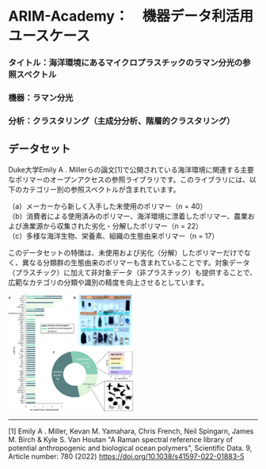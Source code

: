 # ARIM-Academy：　機器データ利活用ユースケース
### タイトル：海洋環境にあるマイクロプラスチックのラマン分光の参照スペクトル
### 機器：ラマン分光
### 分析：クラスタリング（主成分分析、階層的クラスタリング）
## データセット
Duke大学Emily A . Millerらの論文[1]で公開されている海洋環境に関連する主要なポリマーのオープンアクセスの参照ライブラリです。このライブラリには、以下のカテゴリー別の参照スペクトルが含まれています。

（a）メーカーから新しく入手した未使用のポリマー（n = 40）  
（b）消費者による使用済みのポリマー、海洋環境に漂着したポリマー、農業および漁業源から収集された劣化・分解したポリマー（n = 22）  
（c）多様な海洋生物、栄養素、組織の生態由来ポリマー（n = 17）  

このデータセットの特徴は、未使用および劣化（分解）したポリマーだけでなく、異なる分類群の生態由来のポリマーも含まれていることです。対象データ（プラスチック）に加えて非対象データ（非プラスチック）も提供することで、広範なカテゴリの分類や識別の精度を向上させるとしています。

<img src="./img/image.png" width="50%">

--- 
[1] Emily A . Miller, Kevan M. Yamahara, Chris French, Neil Spingarn, James M. Birch & Kyle S. Van Houtan "A Raman spectral reference library of potential anthropogenic and biological ocean polymers", Scientific Data. 9, Article number: 780 (2022) https://doi.org/10.1038/s41597-022-01883-5
